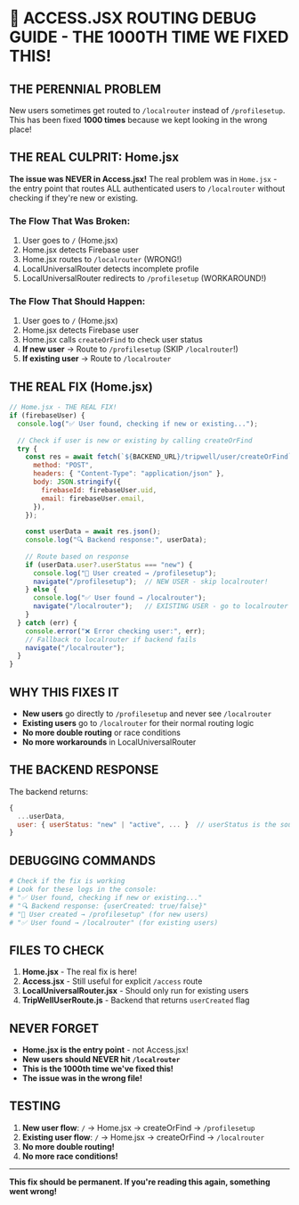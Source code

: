 # 🚨 ACCESS.JSX ROUTING DEBUG GUIDE - THE 1000TH TIME WE FIXED THIS!

## **THE PERENNIAL PROBLEM**

New users sometimes get routed to `/localrouter` instead of `/profilesetup`. This has been fixed **1000 times** because we kept looking in the wrong place!

## **THE REAL CULPRIT: Home.jsx**

**The issue was NEVER in Access.jsx!** The real problem was in `Home.jsx` - the entry point that routes ALL authenticated users to `/localrouter` without checking if they're new or existing.

### **The Flow That Was Broken:**
1. User goes to `/` (Home.jsx)
2. Home.jsx detects Firebase user
3. Home.jsx routes to `/localrouter` (WRONG!)
4. LocalUniversalRouter detects incomplete profile
5. LocalUniversalRouter redirects to `/profilesetup` (WORKAROUND!)

### **The Flow That Should Happen:**
1. User goes to `/` (Home.jsx)
2. Home.jsx detects Firebase user
3. Home.jsx calls `createOrFind` to check user status
4. **If new user** → Route to `/profilesetup` (SKIP `/localrouter`!)
5. **If existing user** → Route to `/localrouter`

## **THE REAL FIX (Home.jsx)**

```javascript
// Home.jsx - THE REAL FIX!
if (firebaseUser) {
  console.log("✅ User found, checking if new or existing...");
  
  // Check if user is new or existing by calling createOrFind
  try {
    const res = await fetch(`${BACKEND_URL}/tripwell/user/createOrFind`, {
      method: "POST",
      headers: { "Content-Type": "application/json" },
      body: JSON.stringify({
        firebaseId: firebaseUser.uid,
        email: firebaseUser.email,
      }),
    });
    
    const userData = await res.json();
    console.log("🔍 Backend response:", userData);
    
    // Route based on response
    if (userData.user?.userStatus === "new") {
      console.log("👋 User created → /profilesetup");
      navigate("/profilesetup");  // NEW USER - skip localrouter!
    } else {
      console.log("✅ User found → /localrouter");
      navigate("/localrouter");   // EXISTING USER - go to localrouter
    }
  } catch (err) {
    console.error("❌ Error checking user:", err);
    // Fallback to localrouter if backend fails
    navigate("/localrouter");
  }
}
```

## **WHY THIS FIXES IT**

- **New users** go directly to `/profilesetup` and never see `/localrouter`
- **Existing users** go to `/localrouter` for their normal routing logic
- **No more double routing** or race conditions
- **No more workarounds** in LocalUniversalRouter

## **THE BACKEND RESPONSE**

The backend returns:
```javascript
{
  ...userData,
  user: { userStatus: "new" | "active", ... }  // userStatus is the source of truth
}
```

## **DEBUGGING COMMANDS**

```bash
# Check if the fix is working
# Look for these logs in the console:
# "✅ User found, checking if new or existing..."
# "🔍 Backend response: {userCreated: true/false}"
# "👋 User created → /profilesetup" (for new users)
# "✅ User found → /localrouter" (for existing users)
```

## **FILES TO CHECK**

1. **Home.jsx** - The real fix is here!
2. **Access.jsx** - Still useful for explicit `/access` route
3. **LocalUniversalRouter.jsx** - Should only run for existing users
4. **TripWellUserRoute.js** - Backend that returns `userCreated` flag

## **NEVER FORGET**

- **Home.jsx is the entry point** - not Access.jsx!
- **New users should NEVER hit `/localrouter`**
- **This is the 1000th time we've fixed this!**
- **The issue was in the wrong file!**

## **TESTING**

1. **New user flow**: `/` → Home.jsx → createOrFind → `/profilesetup`
2. **Existing user flow**: `/` → Home.jsx → createOrFind → `/localrouter`
3. **No more double routing!**
4. **No more race conditions!**

---

**This fix should be permanent. If you're reading this again, something went wrong!**
